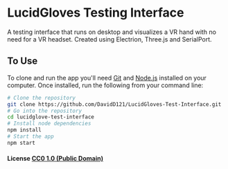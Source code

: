 # LucidGloves Testing Interface
A testing interface that runs on desktop and visualizes a VR hand with no need for a VR headset. Created using Electrion, Three.js and SerialPort.

## To Use

To clone and run the app you'll need [Git](https://git-scm.com) and [Node.js](https://nodejs.org/en/download/) installed on your computer. Once installed, run the following from your command line:

```bash
# Clone the repository
git clone https://github.com/DavidD121/LucidGloves-Test-Interface.git
# Go into the repository
cd lucidglove-test-interface
# Install node dependencies
npm install
# Start the app
npm start
```

#### License [CC0 1.0 (Public Domain)](LICENSE.md)
